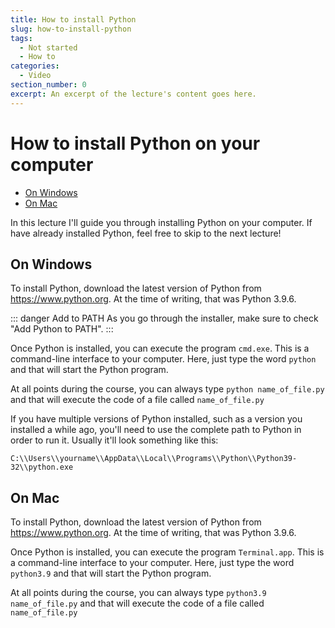 ```yaml
---
title: How to install Python
slug: how-to-install-python
tags:
  - Not started
  - How to
categories:
  - Video
section_number: 0
excerpt: An excerpt of the lecture's content goes here.
---
```


# How to install Python on your computer <!-- omit in toc -->

- [On Windows](#on-windows)
- [On Mac](#on-mac)

In this lecture I'll guide you through installing Python on your computer. If have already installed Python, feel free to skip to the next lecture!

## On Windows

To install Python, download the latest version of Python  from https://www.python.org. At the time of writing, that was Python 3.9.6.

::: danger Add to PATH
As you go through the installer, make sure to check "Add Python to PATH".
:::

Once Python is installed, you can execute the program `cmd.exe`. This is a command-line interface to your computer. Here, just type the word `python` and that will start the Python program.

At all points during the course, you can always type `python name_of_file.py` and that will execute the code of a file called `name_of_file.py`

If you have multiple versions of Python installed, such as a version you installed a while ago, you'll need to use the complete path to Python in order to run it. Usually it'll look something like this:

```
C:\\Users\\yourname\\AppData\\Local\\Programs\\Python\\Python39-32\\python.exe
```

## On Mac

To install Python, download the latest version of Python  from https://www.python.org. At the time of writing, that was Python 3.9.6.

Once Python is installed, you can execute the program `Terminal.app`. This is a command-line interface to your computer. Here, just type the word `python3.9` and that will start the Python program.

At all points during the course, you can always type `python3.9 name_of_file.py` and that will execute the code of a file called `name_of_file.py`